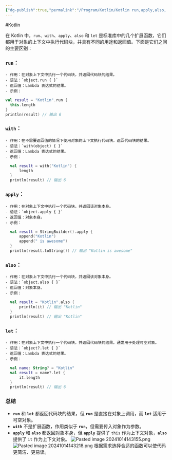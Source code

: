 ```yaml
---
{"dg-publish":true,"permalink":"/Program/Kotlin/Kotlin run,apply,also, let,with区别/","noteIcon":"","created":"2025-03-06T21:28:25.977+08:00"}
---
```


#Kotlin 

在 Kotlin 中，`run`、`with`、`apply`、`also` 和 `let` 是标准库中的几个扩展函数，它们都用于对象的上下文中执行代码块，并具有不同的用途和返回值。下面是它们之间的主要区别：

###  **`run`**：
    - 作用：在对象上下文中执行一个代码块，并返回代码块的结果。
    - 语法：`object.run { }`
    - 返回值：Lambda 表达式的结果。
    - 示例：
    
```kotlin
val result = "Kotlin".run {
  this.length
}
println(result) // 输出 6
```

###  **`with`**：
    - 作用：在不需要返回值的情况下使用对象的上下文执行代码块，返回代码块的结果。
    - 语法：`with(object) { }`
    - 返回值：Lambda 表达式的结果。
    - 示例：
```kotlin
  val result = with("Kotlin") {
      length
  }
  println(result) // 输出 6
```

### **`apply`**：
    - 作用：在对象上下文中执行一个代码块，并返回该对象本身。
    - 语法：`object.apply { }`
    - 返回值：对象本身。
    - 示例：
```kotlin
  val result = StringBuilder().apply {
      append("Kotlin")
      append(" is awesome")
  }
  println(result.toString()) // 输出 "Kotlin is awesome"
```

### **`also`**：
    - 作用：在对象上下文中执行一个代码块，并返回该对象本身。
    - 语法：`object.also { }`
    - 返回值：对象本身。
    - 示例：
```kotlin
  val result = "Kotlin".also {
      println(it) // 输出 "Kotlin"
  }
  println(result) // 输出 "Kotlin"
```

###  **`let`**：
    - 作用：在对象上下文中执行一个代码块，并返回代码块的结果。通常用于处理可空对象。
    - 语法：`object?.let { }`
    - 返回值：Lambda 表达式的结果。
    - 示例：
```kotlin
  val name: String? = "Kotlin"
  val result = name?.let {
      it.length
  }
  println(result) // 输出 6
```

### 总结

- **`run`** 和 **`let`** 都返回代码块的结果，但 **`run`** 是直接在对象上调用，而 **`let`** 适用于可空对象。
- **`with`** 不是扩展函数，作用类似于 **`run`**，但需要传入对象作为参数。
- **`apply`** 和 **`also`** 都返回对象本身，但 **`apply`** 提供了 `this` 作为上下文对象，**`also`** 提供了 `it` 作为上下文对象。
![Pasted image 20241014143155.png](/img/user/z-attchements/Pasted%20image%2020241014143155.png)
![Pasted image 20241014143218.png](/img/user/z-attchements/Pasted%20image%2020241014143218.png)
根据需求选择合适的函数可以使代码更简洁、更易读。